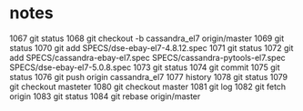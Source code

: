 # notes

 1067  git status
 1068  git checkout -b cassandra_el7 origin/master
 1069  git status
 1070  git add SPECS/dse-ebay-el7-4.8.12.spec
 1071  git status
 1072  git add SPECS/cassandra-ebay-el7.spec SPECS/cassandra-pytools-el7.spec SPECS/dse-ebay-el7-5.0.8.spec
 1073  git status
 1074  git commit
 1075  git status
 1076  git push origin cassandra_el7
 1077  history
 1078  git status
 1079  git checkout masteter
 1080  git checkout master
 1081  git log
 1082  git fetch origin
 1083  git status
 1084  git rebase origin/master 
